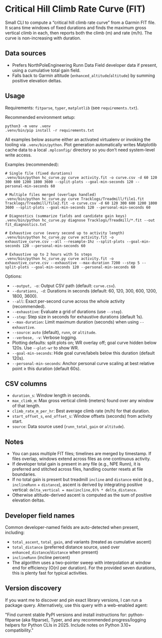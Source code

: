 Critical Hill Climb Rate Curve (FIT)
====================================

Small CLI to compute a “critical hill climb rate curve” from a Garmin FIT file. It scans time windows of fixed durations and finds the maximum gross vertical climb in each, then reports both the climb (m) and rate (m/h). The curve is non-increasing with duration.

Data sources
------------
- Prefers NorthPoleEngineering Runn Data Field developer data if present, using a cumulative total gain field.
- Falls back to Garmin altitude (`enhanced_altitude`/`altitude`) by summing positive elevation deltas.

Usage
-----

Requirements: `fitparse`, `typer`, `matplotlib` (see `requirements.txt`).

Recommended environment setup:

```
python3 -m venv .venv
.venv/bin/pip install -r requirements.txt
```

All examples below assume either an activated virtualenv or invoking the tooling via `.venv/bin/python`. Plot generation automatically writes Matplotlib cache data to a local `.mplconfig/` directory so you don’t need system-level write access.

Examples (recommended):

```
# Single file (fixed durations)
.venv/bin/python hc_curve.py curve activity.fit -o curve.csv -d 60 120 300 600 1200 1800 3600 --split-plots --goal-min-seconds 120 --personal-min-seconds 60

# Multiple files merged (overlaps handled)
.venv/bin/python hc_curve.py curve Tracklogs/Treadmill/file1.fit Tracklogs/Treadmill/file2.fit -o curve.csv -d 60 120 300 600 1200 1800 3600 --split-plots --goal-min-seconds 120 --personal-min-seconds 60

# Diagnostics (summarize fields and candidate gain keys)
.venv/bin/python hc_curve.py diagnose Tracklogs/Treadmill/*.fit --out fit_diagnostics.txt

# Exhaustive curve (every second up to activity length)
.venv/bin/python hc_curve.py curve activity.fit -o exhaustive_curve.csv --all --resample-1hz --split-plots --goal-min-seconds 120 --personal-min-seconds 60

# Exhaustive up to 2 hours with 5s steps
.venv/bin/python hc_curve.py curve activity.fit -o exhaustive_curve.csv --exhaustive --max-duration 7200 --step 5 --split-plots --goal-min-seconds 120 --personal-min-seconds 60
```

Options:
- `--output, -o`: Output CSV path (default: `curve.csv`).
- `--durations, -d`: Durations in seconds (default: 60, 120, 300, 600, 1200, 1800, 3600).
- `--all`: Exact per-second curve across the whole activity (recommended).
- `--exhaustive`: Evaluate a grid of durations (use `--step`).
- `--step`: Step size in seconds for exhaustive durations (default 1s).
- `--max-duration`: Limit maximum duration (seconds) when using `--exhaustive`.
- `--source`: `auto` (default), `runn`, or `altitude`.
- `--verbose, -v`: Verbose logging.
- Plotting defaults: split plots on; WR overlay off; goal curve hidden below 120s. Use `--plot-wr` to show WR.
- `--goal-min-seconds`: Hide goal curve/labels below this duration (default 120s).
- `--personal-min-seconds`: Anchor personal curve scaling at best relative point ≥ this duration (default 60s).

CSV columns
-----------
- `duration_s`: Window length in seconds.
- `max_climb_m`: Max gross vertical climb (meters) found over any window of that length.
- `climb_rate_m_per_hr`: Best average climb rate (m/h) for that duration.
- `start_offset_s`, `end_offset_s`: Window offsets (seconds) from activity start.
- `source`: Data source used (`runn_total_gain` or `altitude`).

Notes
-----
- You can pass multiple FIT files; timelines are merged by timestamp. If files overlap, windows extend across files as one continuous activity.
- If developer total gain is present in any file (e.g., NPE Runn), it is preferred and stitched across files, handling counter resets at file boundaries.
- If no total gain is present but treadmill `incline` and `distance` exist (e.g., `inclineRunn` + `distance`), ascent is derived by integrating positive vertical: `delta_vertical = max(incline,0)% * delta_distance`.
- Otherwise altitude-derived ascent is computed as the sum of positive elevation deltas.

Developer field names
---------------------
Common developer-named fields are auto-detected when present, including:
- `total_ascent`, `total_gain`, and variants (treated as cumulative ascent)
- `total_distance` (preferred distance source, used over `enhanced_distance`/`distance` when present)
- `inclineRunn` (incline percent)
- The algorithm uses a two-pointer sweep with interpolation at window end for efficiency (O(n) per duration). For the provided seven durations, this is plenty fast for typical activities.

Version discovery
-----------------
If you want me to discover and pin exact library versions, I can run a package query. Alternatively, use this query with a web-enabled agent:

"Find current stable PyPI versions and install instructions for: python-fitparse (aka fitparse), Typer, and any recommended progress/logging helpers for Python CLIs in 2025. Include notes on Python 3.10+ compatibility."
